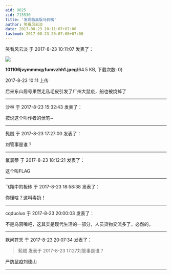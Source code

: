 ```yaml
---
aid: 9025
zid: 715530
title: '发现临高版乌鸦嘴'
author: 笑看风云淡
date: 2017-08-23 10:11:07+07:00
lastmod: 2017-08-23 20:07:00+07:00
---
```


笑看风云淡 于 2017-8-23 10:11:07 发表了：

![](https://cdn.jsdelivr.net/gh/lzjluzijie/beichao@main/static/img/101106jvymmmqyfumvzhh1.jpeg)



**101106jvymmmqyfumvzhh1.jpeg**(64.5 KB, 下载次数: 0)



2017-8-23 10:11 上传



后来东山居号果然走私毛皮引发了广州大鼠疫，船也被烧掉了

---------

沙林 于 2017-8-23 15:32:43 发表了：

按说这个叫作者的伏笔~

---------

髡贼 于 2017-8-23 17:27:00 发表了：

刘管事是谁？

---------

氟氯萘 于 2017-8-23 18:12:21 发表了：

这个叫FLAG

---------

飞翔中的板砖 于 2017-8-23 18:58:38 发表了：

你懂啥？这叫毒奶！

---------

cqduoluo 于 2017-8-23 20:00:03 发表了：

不是乌鸦嘴吧，这其实是现代生活的一部分，人员货物交流多了，必然的。

---------

默问苍天 于 2017-8-23 20:07:34 发表了：

> 髡贼 发表于 2017-8-23 17:27刘管事是谁？



严防鼠疫刘德山

---------

